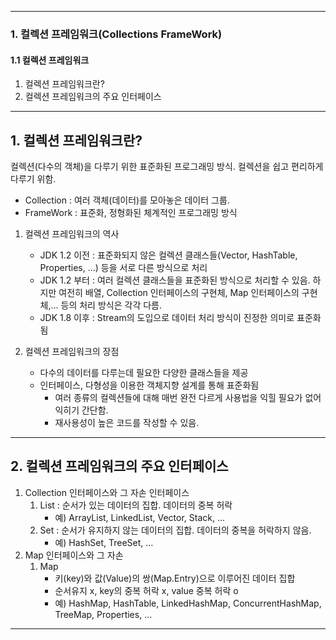
---

### 1. 컬렉션 프레임워크(Collections FrameWork)  

#### 1.1 컬렉션 프레임워크

1. 컬렉션 프레임워크란?
2. 컬렉션 프레임워크의 주요 인터페이스

---

## 1. 컬렉션 프레임워크란?

컬렉션(다수의 객체)을 다루기 위한 표준화된 프로그래밍 방식. 컬렉션을 쉽고 편리하게 다루기 위함.

- Collection : 여러 객체(데이터)를 모아놓은 데이터 그룹.
- FrameWork : 표준화, 정형화된 체계적인 프로그래밍 방식

1. 컬렉션 프레임워크의 역사
    - JDK 1.2 이전 : 표준화되지 않은 컬렉션 클래스들(Vector, HashTable, Properties, ...) 등을 서로 다른 방식으로 처리
    - JDK 1.2 부터 : 여러 컬렉션 클래스들을 표준화된 방식으로 처리할 수 있음. 하지만 여전히 배열, Collection 인터페이스의 구현체, Map 인터페이스의 구현체,... 등의 처리 방식은 각각 다름.
    - JDK 1.8 이후 : Stream의 도입으로 데이터 처리 방식이 진정한 의미로 표준화됨

2. 컬렉션 프레임워크의 장점
    - 다수의 데이터를 다루는데 필요한 다양한 클래스들을 제공
    - 인터페이스, 다형성을 이용한 객체지향 설계를 통해 표준화됨
        - 여러 종류의 컬렉션들에 대해 매번 완전 다르게 사용법을 익힐 필요가 없어 익히기 간단함.
        - 재사용성이 높은 코드를 작성할 수 있음.

---

## 2. 컬렉션 프레임워크의 주요 인터페이스

1. Collection 인터페이스와 그 자손 인터페이스
    1) List : 순서가 있는 데이터의 집합. 데이터의 중복 허락
        - 예) ArrayList, LinkedList, Vector, Stack, ...
    2) Set : 순서가 유지하지 않는 데이터의 집합. 데이터의 중복을 허락하지 않음.
        - 예) HashSet, TreeSet, ...
2. Map 인터페이스와 그 자손
    1) Map
        - 키(key)와 값(Value)의 쌍(Map.Entry)으로 이루어진 데이터 집합
        - 순서유지 x, key의 중복 허락 x, value 중복 허락 o
        - 예) HashMap, HashTable, LinkedHashMap, ConcurrentHashMap, TreeMap, Properties, ...

---